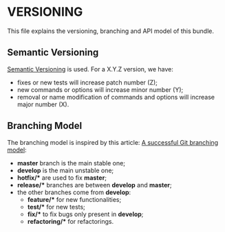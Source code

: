 # VERSIONING

This file explains the versioning, branching and API model of this bundle.

## Semantic Versioning

[Semantic Versioning](http://semver.org/) is used. For a X.Y.Z version, we
have:
* fixes or new tests will increase patch number (Z);
* new commands or options will increase minor number (Y);
* removal or name modification of commands and options will increase major number (X).

## Branching Model

The branching model is inspired by this article:
[A successful Git branching model](http://nvie.com/posts/a-successful-git-branching-model/):
* __master__ branch is the main stable one;
*  __develop__ is the main unstable one;
* __hotfix/*__ are used to fix __master__;
* __release/*__ branches are  between __develop__ and __master__;
* the other branches come from __develop__:
  * __feature/*__ for new functionalities;
  * __test/*__ for new tests;
  * __fix/*__ to fix bugs only present in __develop__;
  * __refactoring/*__ for refactorings.
